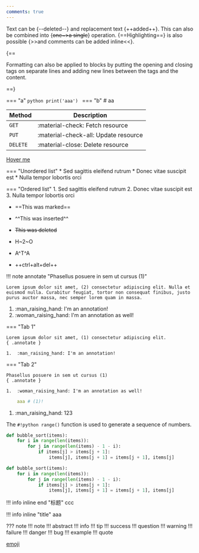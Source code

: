 ```yaml
---
comments: true
---
```


Text can be {--deleted--} and replacement text {++added++}. This can also be
combined into {~~one~>a single~~} operation. {==Highlighting==} is also
possible {>>and comments can be added inline<<}. 

{==

Formatting can also be applied to blocks by putting the opening and closing
tags on separate lines and adding new lines between the tags and the content.

==}

=== "a"
    ```python
    print('aaa')
    ```
=== "b"
    # aa


| Method      | Description                          |
| ----------- | ------------------------------------ |
| `GET`       | :material-check:     Fetch resource  |
| `PUT`       | :material-check-all: Update resource |
| `DELETE`    | :material-close:     Delete resource |



[Hover me][example]

  [example]: https://example.com "I'm a tooltip!"

=== "Unordered list"
    * Sed sagittis eleifend rutrum
    * Donec vitae suscipit est
    * Nulla tempor lobortis orci

=== "Ordered list"
    1. Sed sagittis eleifend rutrum
    2. Donec vitae suscipit est
    3. Nulla tempor lobortis orci

- ==This was marked==
- ^^This was inserted^^
- ~~This was deleted~~

- H~2~O
- A^T^A

- ++ctrl+alt+del++

!!! note annotate "Phasellus posuere in sem ut cursus (1)"

    Lorem ipsum dolor sit amet, (2) consectetur adipiscing elit. Nulla et
    euismod nulla. Curabitur feugiat, tortor non consequat finibus, justo
    purus auctor massa, nec semper lorem quam in massa.

1.  :man_raising_hand: I'm an annotation!
2.  :woman_raising_hand: I'm an annotation as well!


=== "Tab 1"

    Lorem ipsum dolor sit amet, (1) consectetur adipiscing elit.
    { .annotate }

    1.  :man_raising_hand: I'm an annotation!

=== "Tab 2"

    Phasellus posuere in sem ut cursus (1)
    { .annotate }

    1.  :woman_raising_hand: I'm an annotation as well!

``` yaml
    aaa # (1)!
```

1. :man_raising_hand: 123


The `#!python range()` function is used to generate a sequence of numbers.

``` py hl_lines="2 3"
def bubble_sort(items):
    for i in range(len(items)):
        for j in range(len(items) - 1 - i):
            if items[j] > items[j + 1]:
                items[j], items[j + 1] = items[j + 1], items[j]
```

``` py title="bubble_sort.py"
def bubble_sort(items):
    for i in range(len(items)):
        for j in range(len(items) - 1 - i):
            if items[j] > items[j + 1]:
                items[j], items[j + 1] = items[j + 1], items[j]
```


!!! info inline end "标题"
    ccc 

!!! info inline "title"
    aaa

??? note
!!! note
!!! abstract
!!! info
!!! tip
!!! success
!!! question 
!!! warning
!!! failure
!!! danger
!!! bug 
!!! example 
!!! quote 

[emoji](https://squidfunk.github.io/mkdocs-material/reference/icons-emojis/)